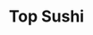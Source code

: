 ---
layout: place
title: "Top Sushi"
permalink: /texas/houston/top-sushi.html
stateAbbr: TX
stateName: Texas
cityName: Houston
seo:
  name: "Top Sushi"
  type: Restaurant
  links: null
description: "Top Sushi serves delicious sushi in Houston, Texas. Try fresh Japanese dishes for a great dining experience. "
place_id: ChIJ9c10p6bDQIYRy_EokfjexHs
photos:
  - name: >-
      places/ChIJ9c10p6bDQIYRy_EokfjexHs/photos/AeeoHcJ7hNfaGl95YV3Tv7P1zP-1jF4fO_nXAfH7PIrg_LL5Q9j8mBCGQHi7pmX2I7jtwQkJxt4ivqzXzrLMBBR_exIEY6XG1L3sG4xowEwyVqQRBhpGXRY6UChko7J-3lRMZKNtQJ0MnkznuY-AoAWrxjdch2z1WUwot71vEyhcB4AnKS4S_ky-zDZ8t8Ceeq7qKikAYXbaftze_eo2GL6xXROUhWwn-ypPmrGNb2Q7_mFuAuv3zhCrmKKqtnryacDu1MnAx6RUqMjjbpVqtpSClLrUOKzalN3PakM2JcqP9T40Gg
    widthPx: 2448
    heightPx: 3264
    authorAttributions:
      - displayName: Top Sushi
        uri: https://maps.google.com/maps/contrib/103064661172433848741
        photoUri: >-
          https://lh3.googleusercontent.com/a-/ALV-UjUgy6AEi1FTXQyjOJrwz9pNKYpXZPyCAEgWj843poy_GUxuMi4=s100-p-k-no-mo
    flagContentUri: >-
      https://www.google.com/local/imagery/report/?cb_client=maps_api_places.places_api&image_key=!1e10!2sAF1QipPZ0j_bNwZDbKltkYiNMa2XdFX13TXSI4pdhDgr&hl=en-US
    googleMapsUri: >-
      https://www.google.com/maps/place//data=!3m4!1e2!3m2!1sAF1QipPZ0j_bNwZDbKltkYiNMa2XdFX13TXSI4pdhDgr!2e10!4m2!3m1!1s0x8640c3a6a774cdf5:0x7bc4def89128f1cb
  - name: >-
      places/ChIJ9c10p6bDQIYRy_EokfjexHs/photos/AeeoHcJr0mjDgL7BAm5XHWtHWPv9Z7gQ8FIX7yMuAEZs9ckpFn22jbokyfhYD1eWnuaq8KSpnv8F6syI4cMo4Ip3OqVCWePMGX2gPMLsxlcCOMYwn2qTqxa02z-Pr3jiXVT1YFbEahdrtnZG706WQGYlhwOm8CdciG6okApUxZDvnync_yaC7hBaCOpA9bc-hWxHetPDu6WMeJ2Kg73OOVE26LuSe0eqSlWTaDzAB8NQ7riEnEafQe2C0qlXiYLkJlPFDx3Aop5z4CZwEiSS1M74irqqjEUyhGZtqEKLcHmLflat0Q
    widthPx: 1041
    heightPx: 626
    authorAttributions:
      - displayName: Top Sushi
        uri: https://maps.google.com/maps/contrib/103064661172433848741
        photoUri: >-
          https://lh3.googleusercontent.com/a-/ALV-UjUgy6AEi1FTXQyjOJrwz9pNKYpXZPyCAEgWj843poy_GUxuMi4=s100-p-k-no-mo
    flagContentUri: >-
      https://www.google.com/local/imagery/report/?cb_client=maps_api_places.places_api&image_key=!1e10!2sAF1QipM-A1U8mOdZLxQYtwKyNI2i2QGa1juTYWrmg8-T&hl=en-US
    googleMapsUri: >-
      https://www.google.com/maps/place//data=!3m4!1e2!3m2!1sAF1QipM-A1U8mOdZLxQYtwKyNI2i2QGa1juTYWrmg8-T!2e10!4m2!3m1!1s0x8640c3a6a774cdf5:0x7bc4def89128f1cb
  - name: >-
      places/ChIJ9c10p6bDQIYRy_EokfjexHs/photos/AeeoHcJo2AOQYn35Iw1PIzD8b5q36eHbDy8kubeKFd5NyrgMka-CDe2YtQj-Bycrff1e4x-jBmFm_Q8wV9FsOBJ3D-8k__qK5V4TxlV3EYvFvyUKho7EUtLzCG57mN9j7xsLj7C4A0eLbG01yjMUga2hI8RGfkkx_FiWYeN7GS0o_2uDAiiPC-u9cRUTv7rZ0yTp-E44flGuCCIqz5mwr8oIavh1Ql4HCWRq9QDf61jV4kgp7WcCZ5i6nPhagJIPap-iPm0FexzNgq7Yu6_2hUomQ1cfYGImVlrDIGllyVNWPgHSRuHPqEvqVzVkaoqTkWcn-V1dPMroZnslliTXekegfA3vFKprAHNwGdz7Yh_DCj-G5yFM15QtP1yaaWDS3umTCEq9FcJIVslpHUexRCHP2nM4JWoTgf39kQFuRxhZv1LyCg
    widthPx: 4032
    heightPx: 3024
    authorAttributions:
      - displayName: حذيفة الجبور
        uri: https://maps.google.com/maps/contrib/109862372232197708781
        photoUri: >-
          https://lh3.googleusercontent.com/a-/ALV-UjWnhv_IwjKD_ccXM4aAUbUf2Ut79eCMFrjfg8boG99gPvKdZgOq=s100-p-k-no-mo
    flagContentUri: >-
      https://www.google.com/local/imagery/report/?cb_client=maps_api_places.places_api&image_key=!1e10!2sCIHM0ogKEICAgICXnpOFEQ&hl=en-US
    googleMapsUri: >-
      https://www.google.com/maps/place//data=!3m4!1e2!3m2!1sCIHM0ogKEICAgICXnpOFEQ!2e10!4m2!3m1!1s0x8640c3a6a774cdf5:0x7bc4def89128f1cb
  - name: >-
      places/ChIJ9c10p6bDQIYRy_EokfjexHs/photos/AeeoHcK14zfc5BAc4VydkKxeSlJYmTxw80PNIfl718jtaNB0X3-6k6caBlym3g81T9b-1UTX1x27DrldlEZKKtGjinovUNdH453AB3v8j_F60K4j7ubwULvpc-RSOf3jDrAcwXjnMQIZ_8DuOKDT0v3z4mub4N-chi1zxTJJ7zps6zf8xRzbanVDxhZsG5UqOWY8XaSR6_GXA0eHUcaQEM6wJ_o08ESxsXij66e8EHPE0WLHpGBdAzriltCutwN875Z0YsTLu2u87YJoh-q3UB0TG9-WJfJr_6DxzZw2LRlyB44XdjL6w4f1kPan2TVsglnw2rc8yez2R1kErTT47xYvColy0jpZ5Pt1CxeLeUQEuoUEsMdO0Q5s-KNawTmbJy9YMvhgdFQuDIZGUeGcyEn3fx4w-od5jKP0s0NB-wBLJZG11YQxVyfqEjFfpBx374W4
    widthPx: 3456
    heightPx: 4608
    authorAttributions:
      - displayName: Joey K.
        uri: https://maps.google.com/maps/contrib/102736467203327463235
        photoUri: >-
          https://lh3.googleusercontent.com/a-/ALV-UjUXlBGu0JVbOOOwlLkzhkNhqZX1Q95aNzK8wGyC5xhsqbjBTlfW=s100-p-k-no-mo
    flagContentUri: >-
      https://www.google.com/local/imagery/report/?cb_client=maps_api_places.places_api&image_key=!1e10!2sCIABIhADyc5UcAUH7mfIp4cABr6l&hl=en-US
    googleMapsUri: >-
      https://www.google.com/maps/place//data=!3m4!1e2!3m2!1sCIABIhADyc5UcAUH7mfIp4cABr6l!2e10!4m2!3m1!1s0x8640c3a6a774cdf5:0x7bc4def89128f1cb
  - name: >-
      places/ChIJ9c10p6bDQIYRy_EokfjexHs/photos/AeeoHcIHqzRm555lC8lddaZMQEu7WACv8s7tDWjtev4q9u5EXvop-FfnTmzbuOxdKg8QIRPL7h_49iIqoPVZOzu7pjtnxVATgqsbFu8ROCFpSUcVboqjule6f6CeWyN0w6I6oR-DwJZwonijpSLB5NkwGRVXD1bwhcXDu-SvvjZqlW7Q9K09zMCpfUtsSQtb13VnCC4wFQUEH52sPxGBTkXA5byCDQhXPwl_aP8_NqwiWPXA-Tu9wVz6LAQD7hVIbyq6_XnsjktokDGrSVC0rzZ5uf-K-xsO8OKqAFqmnLpqXAh43tiQ6NB5xDZUHOfnCNlqzivXCb777m5yQIWhST2wTh93gdoF8qeL1sV3K6NPxbe2aIJEAI2O_gIg6ZvlkF-jEPMPwD2u0Adb9_OaFaCNgK8PuvFQH6aPJdtvaqYXbz4
    widthPx: 3600
    heightPx: 4800
    authorAttributions:
      - displayName: Tram Ngu
        uri: https://maps.google.com/maps/contrib/109524605735569376950
        photoUri: >-
          https://lh3.googleusercontent.com/a-/ALV-UjX-Z1aOKxyIrnOo6QnxbdxnINJLdWjoOL3zaimP0-g4KhdiicSk=s100-p-k-no-mo
    flagContentUri: >-
      https://www.google.com/local/imagery/report/?cb_client=maps_api_places.places_api&image_key=!1e10!2sCIHM0ogKEICAgMDg8LWSPA&hl=en-US
    googleMapsUri: >-
      https://www.google.com/maps/place//data=!3m4!1e2!3m2!1sCIHM0ogKEICAgMDg8LWSPA!2e10!4m2!3m1!1s0x8640c3a6a774cdf5:0x7bc4def89128f1cb
  - name: >-
      places/ChIJ9c10p6bDQIYRy_EokfjexHs/photos/AeeoHcJ-bZCfBv9zTGqZi1ibsescTA0y_TDPqUDpRtAyYEbvbCPKq1RCcdzr5Rl646Ctapkbk9qk_uzlZ5SIDVirIlOixi2SbB2BGS-thnagbJND1fGXzXuZK2AeU5FE-AdxrnOzGIHL82ft_vRUmHXQkrDjZ9Rupwf2OUqu9VMAJJejh74i4RaNRG3XgeR52Sgu3JliZOekkA29wCvXaIBEzKksU5gxrJcDZnkqPPQ_aklDARLRSjP1b2gB2738ZY8x3b0IGidZP7Uiw4ep6VADV12oNWdHCajsjyHCHo4qgHR_7KpiE32BuDiPg38RcAzl_Dc4jOO_OFPE6zzRBh13BpilACvnwA-uuoNEfMyGu2csr1nP_v4rOIQm7F5FkqMQy7H85kEENXMicuVOnoNTDgrsLRopHMcqfuo8JuD1tMY-sCDf
    widthPx: 4160
    heightPx: 2340
    authorAttributions:
      - displayName: Gus G.
        uri: https://maps.google.com/maps/contrib/100842671020956301782
        photoUri: >-
          https://lh3.googleusercontent.com/a-/ALV-UjXVn53Xjz4W7KDaBiy5RrysbWuAIabni9ymbBJ2xj26trcF7YBgSg=s100-p-k-no-mo
    flagContentUri: >-
      https://www.google.com/local/imagery/report/?cb_client=maps_api_places.places_api&image_key=!1e10!2sCIHM0ogKEICAgIDEmJO25QE&hl=en-US
    googleMapsUri: >-
      https://www.google.com/maps/place//data=!3m4!1e2!3m2!1sCIHM0ogKEICAgIDEmJO25QE!2e10!4m2!3m1!1s0x8640c3a6a774cdf5:0x7bc4def89128f1cb
  - name: >-
      places/ChIJ9c10p6bDQIYRy_EokfjexHs/photos/AeeoHcJbWFOUAj6LRtUvDMMSYPJvHVMWVcokTjLw2otd-5SdMBiK3OKwvnk7FwSNcN2kEDvMxS1-r2fYqrtkSbRVxQcqYf-LB4-JFaFb8fPLqt_yETDNZ3VDQapjk2jHRHedcbTNzvs5rMa0q15nRXny50XwO2lbD4rQNKr6viDuurScsEDVQMMgvl5x5Kp8Nu40gHkjilS4VZLRTHZVmBf0iSxocvwgz6-XZJRB6MRHXCiQOOUt3UwC7NMtwy6MvLnZBfiwShgaHBNp_CL7xhjivN8U4LtRl1KiTT1OqpcvkBvcQSJqRaJGd4xkbpDchjwfITNN3NT6XfaMkOdlDw1mJtWNFPkjy05lL1KKt3yHCE0ajtpynAfNYJwoYmuUevPFuV1KbqsgPYA0T4BzxsGmXCmUkEEmZbyLUfKOoeXESYsuH98
    widthPx: 3024
    heightPx: 4032
    authorAttributions:
      - displayName: Tram Ngu
        uri: https://maps.google.com/maps/contrib/109524605735569376950
        photoUri: >-
          https://lh3.googleusercontent.com/a-/ALV-UjX-Z1aOKxyIrnOo6QnxbdxnINJLdWjoOL3zaimP0-g4KhdiicSk=s100-p-k-no-mo
    flagContentUri: >-
      https://www.google.com/local/imagery/report/?cb_client=maps_api_places.places_api&image_key=!1e10!2sCIHM0ogKEICAgMDg8LWSnAE&hl=en-US
    googleMapsUri: >-
      https://www.google.com/maps/place//data=!3m4!1e2!3m2!1sCIHM0ogKEICAgMDg8LWSnAE!2e10!4m2!3m1!1s0x8640c3a6a774cdf5:0x7bc4def89128f1cb
  - name: >-
      places/ChIJ9c10p6bDQIYRy_EokfjexHs/photos/AeeoHcJfnZRYV1S2IfSSa4kDXBxFqhhxVNgE-DkbNKFgY8QE--O7ISBz6Xkx_ZBq5nT1yn5A0-zqAhENi1eQ8mR7QmeUspDAyjfNlDj9e6jtPYSrPOJJfPjdjkXlKykejfMNQrHZdLuH_nYa5L-98ndpPDNZflNfwSfOhVLNCk0A4Pna51ffuWK24qWFd_uezUf30z0ge_YYbptqHOmS1zkB0q0w_F13KDKdJ4NCt0ZexG3ieuTtw_dauyi1Nj9pvlnS3jGCj7giBK-PrD3OrpxDtVgc3K9CXxwcMznxzetFyd54zk_xNrWdcrWxFwaG_NfQxPVvGpibh9IOUrXoLuQGl7Nxw-2uCTkTZ8wQdsee-uo1EUhePRg0J61zB61TSm1pwzKXxB9WzPjzTM-K8lTvnUcQasVFw6yFYwXVas8kFhapHg
    widthPx: 4284
    heightPx: 4284
    authorAttributions:
      - displayName: Ritapooh
        uri: https://maps.google.com/maps/contrib/115279606287969644201
        photoUri: >-
          https://lh3.googleusercontent.com/a-/ALV-UjUbidEgf8bEVazI1u0Yf_hQNa4hTFTOOTGkjdfRXkkttRkqhsvFtQ=s100-p-k-no-mo
    flagContentUri: >-
      https://www.google.com/local/imagery/report/?cb_client=maps_api_places.places_api&image_key=!1e10!2sCIHM0ogKEICAgIDv3r_wUg&hl=en-US
    googleMapsUri: >-
      https://www.google.com/maps/place//data=!3m4!1e2!3m2!1sCIHM0ogKEICAgIDv3r_wUg!2e10!4m2!3m1!1s0x8640c3a6a774cdf5:0x7bc4def89128f1cb
  - name: >-
      places/ChIJ9c10p6bDQIYRy_EokfjexHs/photos/AeeoHcL1pzz1yhZN50oS-eANa0QZI2TQHu0_J9FkeW9TTUf6jjbqamzWUX1OQUhso8WGLBaUtZ8A5MfO5jEWXLi9SkS5lon-Xoj6RJjmgB1Ap0rknIDnbYN4mRfIXNvz5XOtKqMgogoeyknwhp15xYG1XljKvnLUVcKs67sEslw2YtVbdsvKHOAz2OkVWYoJMs2MBg31u62er-4zGKsMAqYD3YpHplXgYXaQ_7ip7itNXRtabdbnLAVNYt_ao11A7wtW78KWYTWAHr-szG89Rg0-gYvS_qHC9FC4dIni9Jat0BhCAEb9oG0Jy_ww14JVKjuc3pFVsjowwOop41UzZUGVX2MmvbSFRacSKBX4hrJuSlQEJyfD4hRF3eXvCrfJtREsxBJ6hqKzxtuzxg4CITo-c7bwfeXPvidC9wHHc86CNmdCxfVh
    widthPx: 4032
    heightPx: 3024
    authorAttributions:
      - displayName: Gavin
        uri: https://maps.google.com/maps/contrib/111360004622733113386
        photoUri: >-
          https://lh3.googleusercontent.com/a-/ALV-UjUE11rn0YKwVdkbSHMDBBGBCwKffmsMzaDCsY05zOpzQWrairo5Rg=s100-p-k-no-mo
    flagContentUri: >-
      https://www.google.com/local/imagery/report/?cb_client=maps_api_places.places_api&image_key=!1e10!2sCIHM0ogKEICAgICK1ILRkgE&hl=en-US
    googleMapsUri: >-
      https://www.google.com/maps/place//data=!3m4!1e2!3m2!1sCIHM0ogKEICAgICK1ILRkgE!2e10!4m2!3m1!1s0x8640c3a6a774cdf5:0x7bc4def89128f1cb
  - name: >-
      places/ChIJ9c10p6bDQIYRy_EokfjexHs/photos/AeeoHcLjyi9ydrTZLPZyBhUbl6cfPcBq2DfQudUNtBJsazgheIqD2OuI5vFuSznR2Jybj7s0EtW8cUKIx7WzUmqUB9T9sbMjowOsLYhZ0ZIvNGFxD1TuP-Jv__TF1WPhFMudOFPvsT2X7WZZPyqsFIjj8DVvIMxNjOuMkbhlrSflmcwOGN8osZ9-CWPJFpYA9kQNIJErffbmi5pN-E0eTWnFg3WB7WRnMNmzaY6hvNZSUXakGO7thpt9UErSsBGw-dDbWhK1rqiUbpNB6qdD9m1GHlLjEjQNVt0UgqSiKlnUl-ekWGtgezrROpDHEA69Kwlr6XBo4DXijSHlbGTryEFr8jx-dJjPnGF2p5RPP8gy4NYhqyKpRUVYK_y9bKmg2CicGmNAEohNP80p5aPRAyVpZXWGx4b-R8N43iSuJ5Msfhru7Gsi
    widthPx: 3024
    heightPx: 4032
    authorAttributions:
      - displayName: Camaron gamez Ruvalcaba
        uri: https://maps.google.com/maps/contrib/104001662315800581647
        photoUri: >-
          https://lh3.googleusercontent.com/a-/ALV-UjVAvLx7TbjMC0qpxgCKze2XH3etyHFZklCEGoPaPMCwkhJTx6__=s100-p-k-no-mo
    flagContentUri: >-
      https://www.google.com/local/imagery/report/?cb_client=maps_api_places.places_api&image_key=!1e10!2sCIHM0ogKEICAgIDMrK7Q5wE&hl=en-US
    googleMapsUri: >-
      https://www.google.com/maps/place//data=!3m4!1e2!3m2!1sCIHM0ogKEICAgIDMrK7Q5wE!2e10!4m2!3m1!1s0x8640c3a6a774cdf5:0x7bc4def89128f1cb
address: 8401 Westheimer Rd, Houston, TX 77063, USA
street: 8401 Westheimer Rd
city: Houston
state: TX
zip: '77063'
country: USA
neighborhood: Mid West
latitude: '29.736512'
longitude: '-95.514975'
accessibility_options:
  wheelchairAccessibleParking: true
  wheelchairAccessibleEntrance: true
  wheelchairAccessibleSeating: true
business_status: OPERATIONAL
name: Top Sushi
google_maps_links:
  directionsUri: >-
    https://www.google.com/maps/dir//''/data=!4m7!4m6!1m1!4e2!1m2!1m1!1s0x8640c3a6a774cdf5:0x7bc4def89128f1cb!3e0
  placeUri: https://maps.google.com/?cid=8918498321269060043
  writeAReviewUri: >-
    https://www.google.com/maps/place//data=!4m3!3m2!1s0x8640c3a6a774cdf5:0x7bc4def89128f1cb!12e1
  reviewsUri: >-
    https://www.google.com/maps/place//data=!4m4!3m3!1s0x8640c3a6a774cdf5:0x7bc4def89128f1cb!9m1!1b1
  photosUri: >-
    https://www.google.com/maps/place//data=!4m3!3m2!1s0x8640c3a6a774cdf5:0x7bc4def89128f1cb!10e5
primary_type: Sushi Restaurant
opening_hours:
  regular: null
  current: null
secondary_opening_hours:
  regular:
    weekdayDescriptions: null
    type: null
  current:
    weekdayDescriptions: null
    type: null
phone: null
price_level: null
price_range: null
rating: null
rating_count: 0
website: null
reviews: null
parking_options: null
payment_options: null
allow_dogs: null
curbside_pickup: null
delivery: null
dine_in: null
good_for_children: null
good_for_groups: null
good_for_sports: null
live_music: null
menu_for_children: null
outdoor_seating: null
reservable: null
restroom: null
serves_beer: null
serves_breakfast: null
serves_brunch: null
serves_cocktails: null
serves_coffee: null
serves_dinner: null
serves_dessert: null
serves_lunch: null
serves_vegetarian_food: null
serves_wine: null
takeout: null
summary: null

---